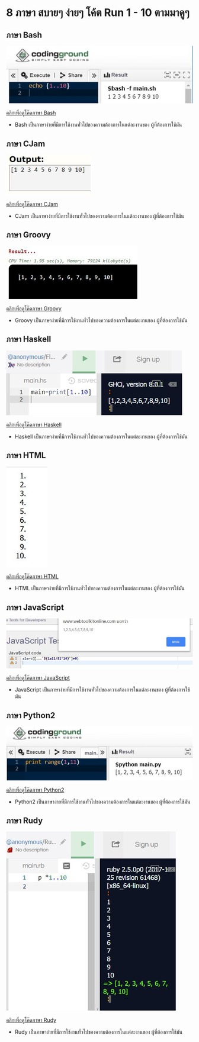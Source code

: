 # 8 ภาษา สบายๆ ง่ายๆ โค้ต Run 1 - 10 ตามมาดูๆ 

## ภาษา Bash

![Image](https://raw.githubusercontent.com/nattapat006/Code-Number-1---10/master/Bash/Capture.JPG)

[คลิกเพื่อดูโค๊ดภาษา Bash](https://github.com/nattapat006/Code-Number-1---10/blob/master/Bash/CODE.txt)

- Bash เป็นภาษาง่ายที่มีการใช้งานทั่วไปของความต้องการในแต่ละงานของ ผู้ที่ต้องการใช้มัน 


## ภาษา CJam

![Image](https://raw.githubusercontent.com/nattapat006/Code-Number-1---10/master/CJam/Show.JPG)

[คลิกเพื่อดูโค๊ดภาษา CJam](https://github.com/nattapat006/Code-Number-1---10/blob/master/CJam/Code.txt)

- CJam เป็นภาษาง่ายที่มีการใช้งานทั่วไปของความต้องการในแต้ละงานของ ผู้ที่ต้องการใช้มัน 


## ภาษา Groovy

![Image](https://raw.githubusercontent.com/nattapat006/Code-Number-1---10/master/Groovy/Show.JPG)

[คลิกเพื่อดูโค๊ดภาษา Groovy](https://github.com/nattapat006/Code-Number-1---10/blob/master/Groovy/Code.txt)

- Groovy เป็นภาษาง่ายที่มีการใช้งานทั่วไปของความต้องการในแต่ละงานของ ผู้ที่ต้องการใช้มัน 


## ภาษา Haskell

![Image](https://raw.githubusercontent.com/nattapat006/Code-Number-1---10/master/Haskell/Capture.JPG)

[คลิกเพื่อดูโค๊ดภาษา Haskell](https://github.com/nattapat006/Code-Number-1---10/blob/master/Haskell/Code.txt)

- Haskell เป็นภาษาง่ายที่มีการใช้งานทั่วไปของความต้องการในแต่ละงานของ ผู้ที่ต้องการใช้มัน


## ภาษา HTML

![Image](https://raw.githubusercontent.com/nattapat006/Code-Number-1---10/master/HTML/Show.JPG)

[คลิกเพื่อดูโค๊ดภาษา HTML](https://github.com/nattapat006/Code-Number-1---10/blob/master/HTML/Code.txt)

- HTML เป็นภาษาง่ายที่มีการใช้งานทั่วไปของความต้องการในแต่ละงานของ ผู้ที่ต้องการใช้มัน


## ภาษา JavaScript

![Image](https://raw.githubusercontent.com/nattapat006/Code-Number-1---10/master/JavaScript/Show.JPG)

[คลิกเพื่อดูโค๊ดภาษา JavaScript](https://github.com/nattapat006/Code-Number-1---10/blob/master/JavaScript/Code.txt)

- JavaScript เป็นภาษาง่ายที่มีการใช้งานทั่วไปของความต้องการในแต่ละงานของ ผู้ที่ต้องการใช้มัน


## ภาษา Python2

![Image](https://raw.githubusercontent.com/nattapat006/Code-Number-1---10/master/Python2/Show.JPG)

[คลิกเพื่อดูโค๊ดภาษา Python2](https://github.com/nattapat006/Code-Number-1---10/blob/master/Python2/Code.txt)

- Python2 เป็นภาษาง่ายที่มีการใช้งานทั่วไปของความต้องการในแต่ละงานของ ผู้ที่ต้องการใช้มัน


## ภาษา Rudy

![Image](https://raw.githubusercontent.com/nattapat006/Code-Number-1---10/master/Rudy/Show.JPG)

[คลิกเพื่อดูโค๊ดภาษา Rudy](https://github.com/nattapat006/Code-Number-1---10/blob/master/Rudy/Code.txt)

- Rudy เป็นภาษาง่ายที่มีการใช้งานทั่วไปของความต้องการในแต่ละงานของ ผู้ที่ต้องการใช้มัน
